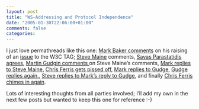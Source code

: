 ```yaml
---
layout: post
title: "WS-Addressing and Protocol Independence"
date: "2005-01-30T22:06:00+01:00"
comments: false
categories: 
---
```


<p>I just love permathreads like this one: <a href="http://www.markbaker.ca/2002/09/Blog/2005/01/07#2005-01-protind-tag">Mark Baker comments</a> on his raising of an <a href="http://lists.w3.org/Archives/Public/www-tag/2005Jan/0000.html">issue</a> to the W3C TAG; <a href="http://hyperthink.net/blog/PermaLink,guid,8c9c4e73-24d0-4f9b-b28b-a7f6a858d721.aspx">Steve Maine</a> comments, <a href="http://savas.parastatidis.name/2005/01/25/cc991656-8739-42fd-bc2a-ad96d01d76f6.aspx" title="I absolutely agree...">Savas Parastatidis agrees</a>, <a href="http://www.markbaker.ca/2002/09/Blog/2005/01/28#2005-01-gudge-response">Martin Gudgin comments </a> on Steve Maine&#8217;s comments, <a href="http://www.markbaker.ca/2002/09/Blog/2005/01/25#2005-01-maine-tag" title="Steve Maine on the new TAG issue">Mark replies to Steve Maine</a>, <a href="http://webpages.charter.net/chrisfer/2005/01/were-all-doofuses.html">Chris Ferris gets pissed off</a>,  <a href="http://www.markbaker.ca/2002/09/Blog/2005/01/25#2005-01-gudge-tag">Mark replies to Gudge</a>, <a href="http://pluralsight.com/blogs/mgudgin/archive/2005/01/26/5454.aspx">Gudge replies again.</a>, <a href="http://hyperthink.net/blog/PermaLink,guid,7de8743c-29e0-46a9-ba8f-ee86c4198813.aspx">Steve replies to Mark&#8217;s reply to Gudge</a>, and finally <a href="http://webpages.charter.net/chrisfer/2005/01/none-of-above.html">Chris Ferris chimes in again</a>. </p>

<p>Lots of interesting thoughts from all parties involved; I&#8217;ll add my own in the next few posts but wanted to keep this one for reference :-)</p>


